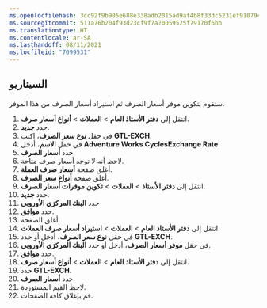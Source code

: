 ```yaml
---
ms.openlocfilehash: 3cc92f9b905e688e338adb2015ad9af4b8f33dc5231ef91079cf4aa64803e0e1
ms.sourcegitcommit: 511a76b204f93d23cf9f7a70059525f79170f6bb
ms.translationtype: HT
ms.contentlocale: ar-SA
ms.lasthandoff: 08/11/2021
ms.locfileid: "7099531"
---
```

## <a name="scenario"></a>السيناريو
ستقوم بتكوين موفر أسعار الصرف ثم استيراد أسعار الصرف من هذا الموفر.

1. انتقل إلى **دفتر الأستاذ العام** > **العملات** > **أنواع أسعار صرف**.
1. حدد **جديد‎**.
1. في حقل **نوع سعر الصرف**، اكتب **GTL-EXCH**.
1. في حقل **الاسم**، أدخل **Adventure Works CyclesExchange Rate**.
1. حدد **أسعار الصرف**. 
2. لاحظ أنه لا توجد أسعار صرف متاحة.
1. أغلق صفحة **أسعار صرف العملة**.
1. أغلق صفحة **أنواع سعر الصرف**.
1. انتقل إلى **دفتر الأستاذ** > **العملات** > **تكوين موفرات أسعار الصرف**.
1. حدد **جديد‎**.
1. حدد **البنك المركزي الأوروبي**
1. حدد **موافق**.
1. أغلق الصفحة.
1. انتقل إلى **دفتر الأستاذ العام** > **العملات** > **استيراد أسعار صرف العملات**.
1. في حقل **نوع سعر الصرف**، أدخل أو حدد **GTL-EXCH**.
1. في حقل **موفر أسعار الصرف**، أدخل أو حدد **البنك المركزي الأوروبي**.
1. حدد **موافق**.
1. انتقل إلى **دفتر الأستاذ العام** > **العملات** > **أنواع أسعار صرف**.
1. حدد **GTL-EXCH**.
1. حدد **أسعار الصرف**.
1. لاحظ القيم المستوردة.
1. قم بإغلاق كافة الصفحات.

